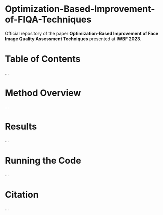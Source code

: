 # Optimization-Based-Improvement-of-FIQA-Techniques

Official repository of the paper __Optimization-Based Improvement of Face Image
Quality Assessment Techniques__ presented at __IWBF 2023__.


# Table of Contents

...

# Method Overview

...

# Results

...

# Running the Code

...

# Citation

...



